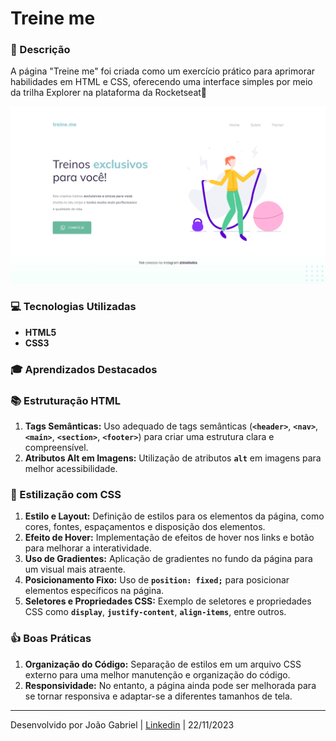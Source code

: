 # Treine me

### **📝 Descrição**

A página "Treine me" foi criada como um exercício prático para aprimorar habilidades em HTML e CSS, oferecendo uma interface simples por meio da trilha Explorer na plataforma da Rocketseat🚀

![Treine me.png](/src/assets/Treine%20me.png)

### **💻 Tecnologias Utilizadas**

- **HTML5**
- **CSS3**

### **🎓 Aprendizados Destacados**

### 📚 Estruturação HTML

1. **Tags Semânticas:** Uso adequado de tags semânticas (**`<header>`**, **`<nav>`**, **`<main>`**, **`<section>`**, **`<footer>`**) para criar uma estrutura clara e compreensível.
2. **Atributos Alt em Imagens:** Utilização de atributos **`alt`** em imagens para melhor acessibilidade.

### 🎨 Estilização com CSS

1. **Estilo e Layout:** Definição de estilos para os elementos da página, como cores, fontes, espaçamentos e disposição dos elementos.
2. **Efeito de Hover:** Implementação de efeitos de hover nos links e botão para melhorar a interatividade.
3. **Uso de Gradientes:** Aplicação de gradientes no fundo da página para um visual mais atraente.
4. **Posicionamento Fixo:** Uso de **`position: fixed;`** para posicionar elementos específicos na página.
5. **Seletores e Propriedades CSS:** Exemplo de seletores e propriedades CSS como **`display`**, **`justify-content`**, **`align-items`**, entre outros.

### 👍 Boas Práticas

1. **Organização do Código:** Separação de estilos em um arquivo CSS externo para uma melhor manutenção e organização do código.
2. **Responsividade:** No entanto, a página ainda pode ser melhorada para se tornar responsiva e adaptar-se a diferentes tamanhos de tela.

---

Desenvolvido por João Gabriel | [Linkedin](https://www.linkedin.com/in/jgabriel522/) | 22/11/2023